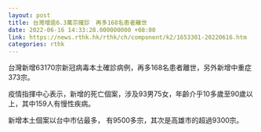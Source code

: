 ```yaml
---
layout: post
title: 台灣增逾6.3萬宗確診　再多168名患者離世
date: 2022-06-16 14:33:28.000000000 +08:00
link: https://news.rthk.hk/rthk/ch/component/k2/1653301-20220616.htm
categories: rthk
---
```


台灣新增63170宗新冠病毒本土確診病例，再多168名患者離世，另外新增中重症373宗。

疫情指揮中心表示，新增的死亡個案，涉及93男75女，年齡介乎10多歲至90歲以上，其中159人有慢性疾病。

新增本土個案以台中市佔最多， 有9500多宗，其次是高雄市的超過9300宗。
